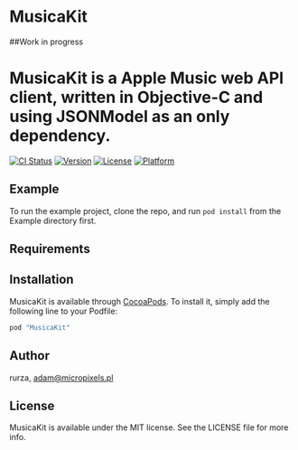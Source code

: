 # MusicaKit
##Work in progress


MusicaKit is a Apple Music web API client, written in Objective-C and using JSONModel as an only dependency.
=======

[![CI Status](http://img.shields.io/travis/rurza/MusicaKit.svg?style=flat)](https://travis-ci.org/rurza/MusicaKit)
[![Version](https://img.shields.io/cocoapods/v/MusicaKit.svg?style=flat)](http://cocoapods.org/pods/MusicaKit)
[![License](https://img.shields.io/cocoapods/l/MusicaKit.svg?style=flat)](http://cocoapods.org/pods/MusicaKit)
[![Platform](https://img.shields.io/cocoapods/p/MusicaKit.svg?style=flat)](http://cocoapods.org/pods/MusicaKit)

## Example

To run the example project, clone the repo, and run `pod install` from the Example directory first.

## Requirements

## Installation

MusicaKit is available through [CocoaPods](http://cocoapods.org). To install
it, simply add the following line to your Podfile:

```ruby
pod "MusicaKit"
```

## Author

rurza, adam@micropixels.pl

## License

MusicaKit is available under the MIT license. See the LICENSE file for more info.
